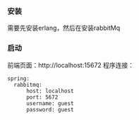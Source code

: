 ### 安装
需要先安装erlang，然后在安装rabbitMq

### 启动
前端页面：http://localhost:15672
程序连接：
~~~
spring:
  rabbitmq:
      host: localhost
      port: 5672
      username: guest
      password: guest
~~~